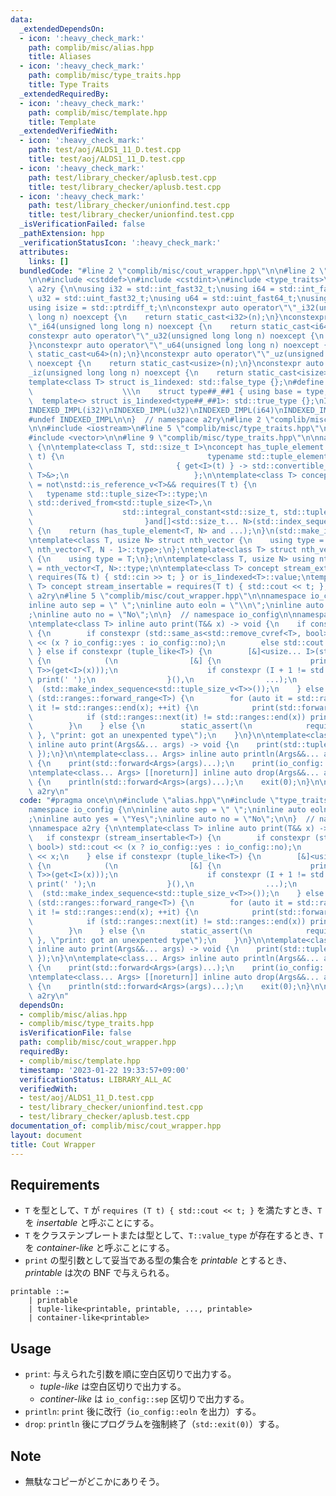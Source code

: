 ```yaml
---
data:
  _extendedDependsOn:
  - icon: ':heavy_check_mark:'
    path: complib/misc/alias.hpp
    title: Aliases
  - icon: ':heavy_check_mark:'
    path: complib/misc/type_traits.hpp
    title: Type Traits
  _extendedRequiredBy:
  - icon: ':heavy_check_mark:'
    path: complib/misc/template.hpp
    title: Template
  _extendedVerifiedWith:
  - icon: ':heavy_check_mark:'
    path: test/aoj/ALDS1_11_D.test.cpp
    title: test/aoj/ALDS1_11_D.test.cpp
  - icon: ':heavy_check_mark:'
    path: test/library_checker/aplusb.test.cpp
    title: test/library_checker/aplusb.test.cpp
  - icon: ':heavy_check_mark:'
    path: test/library_checker/unionfind.test.cpp
    title: test/library_checker/unionfind.test.cpp
  _isVerificationFailed: false
  _pathExtension: hpp
  _verificationStatusIcon: ':heavy_check_mark:'
  attributes:
    links: []
  bundledCode: "#line 2 \"complib/misc/cout_wrapper.hpp\"\n\n#line 2 \"complib/misc/alias.hpp\"\
    \n\n#include <cstddef>\n#include <cstdint>\n#include <type_traits>\n\nnamespace\
    \ a2ry {\n\nusing i32 = std::int_fast32_t;\nusing i64 = std::int_fast64_t;\nusing\
    \ u32 = std::uint_fast32_t;\nusing u64 = std::uint_fast64_t;\nusing usize = std::size_t;\n\
    using isize = std::ptrdiff_t;\n\nconstexpr auto operator\"\"_i32(unsigned long\
    \ long n) noexcept {\n    return static_cast<i32>(n);\n}\nconstexpr auto operator\"\
    \"_i64(unsigned long long n) noexcept {\n    return static_cast<i64>(n);\n}\n\
    constexpr auto operator\"\"_u32(unsigned long long n) noexcept {\n    return static_cast<u32>(n);\n\
    }\nconstexpr auto operator\"\"_u64(unsigned long long n) noexcept {\n    return\
    \ static_cast<u64>(n);\n}\nconstexpr auto operator\"\"_uz(unsigned long long n)\
    \ noexcept {\n    return static_cast<usize>(n);\n}\nconstexpr auto operator\"\"\
    _iz(unsigned long long n) noexcept {\n    return static_cast<isize>(n);\n}\n\n\
    template<class T> struct is_1indexed: std::false_type {};\n#define INDEXED_IMPL(type)\
    \                    \\\n    struct type##_##1 { using base = type; }; \\\n  \
    \  template<> struct is_1indexed<type##_##1>: std::true_type {};\nINDEXED_IMPL(int)\n\
    INDEXED_IMPL(i32)\nINDEXED_IMPL(u32)\nINDEXED_IMPL(i64)\nINDEXED_IMPL(u64)\nINDEXED_IMPL(usize)\n\
    #undef INDEXED_IMPL\n\n}  // namespace a2ry\n#line 2 \"complib/misc/type_traits.hpp\"\
    \n\n#include <iostream>\n#line 5 \"complib/misc/type_traits.hpp\"\n#include <utility>\n\
    #include <vector>\n\n#line 9 \"complib/misc/type_traits.hpp\"\n\nnamespace a2ry\
    \ {\n\ntemplate<class T, std::size_t I>\nconcept has_tuple_element = requires(T\
    \ t) {\n                                typename std::tuple_element_t<I, std::remove_cvref_t<T>>;\n\
    \                                { get<I>(t) } -> std::convertible_to<std::tuple_element_t<I,\
    \ T>&>;\n                            };\n\ntemplate<class T> concept tuple_like\
    \ = not\nstd::is_reference_v<T>&& requires(T t) {\n                          \
    \   typename std::tuple_size<T>::type;\n                             requires\
    \ std::derived_from<std::tuple_size<T>,\n                                    \
    \                    std::integral_constant<std::size_t, std::tuple_size_v<T>>>;\n\
    \                         }and[]<std::size_t... N>(std::index_sequence<N...>)\
    \ {\n    return (has_tuple_element<T, N> and ...);\n}\n(std::make_index_sequence<std::tuple_size_v<T>>());\n\
    \ntemplate<class T, usize N> struct nth_vector {\n    using type = std::vector<typename\
    \ nth_vector<T, N - 1>::type>;\n};\ntemplate<class T> struct nth_vector<T, 0>\
    \ {\n    using type = T;\n};\n\ntemplate<class T, usize N> using nth_vector_t\
    \ = nth_vector<T, N>::type;\n\ntemplate<class T> concept stream_extractable =\
    \ requires(T& t) { std::cin >> t; } or is_1indexed<T>::value;\ntemplate<class\
    \ T> concept stream_insertable = requires(T t) { std::cout << t; };\n\n}  // namespace\
    \ a2ry\n#line 5 \"complib/misc/cout_wrapper.hpp\"\n\nnamespace io_config {\n\n\
    inline auto sep = \" \";\ninline auto eoln = \"\\n\";\ninline auto yes = \"Yes\"\
    ;\ninline auto no = \"No\";\n\n}  // namespace io_config\n\nnamespace a2ry {\n\
    \ntemplate<class T> inline auto print(T&& x) -> void {\n    if constexpr (stream_insertable<T>)\
    \ {\n        if constexpr (std::same_as<std::remove_cvref<T>, bool>) std::cout\
    \ << (x ? io_config::yes : io_config::no);\n        else std::cout << x;\n   \
    \ } else if constexpr (tuple_like<T>) {\n        [&]<usize... I>(std::index_sequence<I...>)->void\
    \ {\n            (\n                [&] {\n                    print(std::forward<std::tuple_element_t<I,\
    \ T>>(get<I>(x)));\n                    if constexpr (I + 1 != std::tuple_size_v<T>)\
    \ print(' ');\n                }(),\n                ...);\n        }\n      \
    \  (std::make_index_sequence<std::tuple_size_v<T>>());\n    } else if constexpr\
    \ (std::ranges::forward_range<T>) {\n        for (auto it = std::ranges::begin(x);\
    \ it != std::ranges::end(x); ++it) {\n            print(std::forward<decltype(*it)>(*it));\n\
    \            if (std::ranges::next(it) != std::ranges::end(x)) print(io_config::sep);\n\
    \        }\n    } else {\n        static_assert(\n            requires(T) { requires(false);\
    \ }, \"print: got an unexpented type\");\n    }\n}\n\ntemplate<class... Args>\
    \ inline auto print(Args&&... args) -> void {\n    print(std::tuple{ std::forward<Args>(args)...\
    \ });\n}\n\ntemplate<class... Args> inline auto println(Args&&... args) -> void\
    \ {\n    print(std::forward<Args>(args)...);\n    print(io_config::eoln);\n}\n\
    \ntemplate<class... Args> [[noreturn]] inline auto drop(Args&&... args) -> void\
    \ {\n    println(std::forward<Args>(args)...);\n    exit(0);\n}\n\n}  // namespace\
    \ a2ry\n"
  code: "#pragma once\n\n#include \"alias.hpp\"\n#include \"type_traits.hpp\"\n\n\
    namespace io_config {\n\ninline auto sep = \" \";\ninline auto eoln = \"\\n\"\
    ;\ninline auto yes = \"Yes\";\ninline auto no = \"No\";\n\n}  // namespace io_config\n\
    \nnamespace a2ry {\n\ntemplate<class T> inline auto print(T&& x) -> void {\n \
    \   if constexpr (stream_insertable<T>) {\n        if constexpr (std::same_as<std::remove_cvref<T>,\
    \ bool>) std::cout << (x ? io_config::yes : io_config::no);\n        else std::cout\
    \ << x;\n    } else if constexpr (tuple_like<T>) {\n        [&]<usize... I>(std::index_sequence<I...>)->void\
    \ {\n            (\n                [&] {\n                    print(std::forward<std::tuple_element_t<I,\
    \ T>>(get<I>(x)));\n                    if constexpr (I + 1 != std::tuple_size_v<T>)\
    \ print(' ');\n                }(),\n                ...);\n        }\n      \
    \  (std::make_index_sequence<std::tuple_size_v<T>>());\n    } else if constexpr\
    \ (std::ranges::forward_range<T>) {\n        for (auto it = std::ranges::begin(x);\
    \ it != std::ranges::end(x); ++it) {\n            print(std::forward<decltype(*it)>(*it));\n\
    \            if (std::ranges::next(it) != std::ranges::end(x)) print(io_config::sep);\n\
    \        }\n    } else {\n        static_assert(\n            requires(T) { requires(false);\
    \ }, \"print: got an unexpented type\");\n    }\n}\n\ntemplate<class... Args>\
    \ inline auto print(Args&&... args) -> void {\n    print(std::tuple{ std::forward<Args>(args)...\
    \ });\n}\n\ntemplate<class... Args> inline auto println(Args&&... args) -> void\
    \ {\n    print(std::forward<Args>(args)...);\n    print(io_config::eoln);\n}\n\
    \ntemplate<class... Args> [[noreturn]] inline auto drop(Args&&... args) -> void\
    \ {\n    println(std::forward<Args>(args)...);\n    exit(0);\n}\n\n}  // namespace\
    \ a2ry\n"
  dependsOn:
  - complib/misc/alias.hpp
  - complib/misc/type_traits.hpp
  isVerificationFile: false
  path: complib/misc/cout_wrapper.hpp
  requiredBy:
  - complib/misc/template.hpp
  timestamp: '2023-01-22 19:33:57+09:00'
  verificationStatus: LIBRARY_ALL_AC
  verifiedWith:
  - test/aoj/ALDS1_11_D.test.cpp
  - test/library_checker/unionfind.test.cpp
  - test/library_checker/aplusb.test.cpp
documentation_of: complib/misc/cout_wrapper.hpp
layout: document
title: Cout Wrapper
---
```


## Requirements
- `T` を型として、`T` が `requires (T t) { std::cout << t; }` を満たすとき、`T` を *insertable* と呼ぶことにする。
- `T` をクラステンプレートまたは型として、`T::value_type` が存在するとき、`T` を *container-like* と呼ぶことにする。
- `print` の型引数として妥当である型の集合を *printable* とするとき、*printable* は次の BNF で与えられる。
```
printable ::=
    | printable
    | tuple-like<printable, printable, ..., printable>
    | container-like<printable>
```

## Usage
- `print`: 与えられた引数を順に空白区切りで出力する。
  - *tuple-like* は空白区切りで出力する。
  - *continer-like* は `io_config::sep` 区切りで出力する。
- `println`: `print` 後に改行（`io_config::eoln` を出力）する。
- `drop`: `println` 後にプログラムを強制終了（`std::exit(0)`）する。

## Note
- 無駄なコピーがどこかにありそう。
